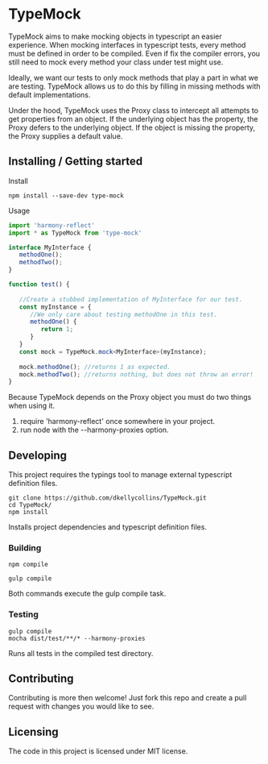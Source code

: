 # TypeMock

TypeMock aims to make mocking objects in typescript an easier experience.
When mocking interfaces in typescript tests, every method must be defined in order 
to be compiled. Even if fix the compiler errors, you still need to mock every
method your class under test might use. 

Ideally, we want our tests to only mock methods that play a part in what we are testing.
TypeMock allows us to do this by filling in missing methods with default implementations.

Under the hood, TypeMock uses the Proxy class to intercept all attempts to get properties
from an object. If the underlying object has the property, the Proxy defers to the underlying object.
If the object is missing the property, the Proxy supplies a default value.

## Installing / Getting started

Install
```shell
npm install --save-dev type-mock
```

Usage
```Typescript
import 'harmony-reflect'
import * as TypeMock from 'type-mock'

interface MyInterface {
   methodOne();
   methodTwo();
}

function test() {
   
   //Create a stubbed implementation of MyInterface for our test.
   const myInstance = {
      //We only care about testing methodOne in this test.
      methodOne() {
         return 1;
      }
   }
   const mock = TypeMock.mock<MyInterface>(myInstance);
   
   mock.methodOne(); //returns 1 as expected.
   mock.methodTwo(); //returns nothing, but does not throw an error!
}
```

Because TypeMock depends on the Proxy object you must do two things when using it.
1. require 'harmony-reflect' once somewhere in your project.
2. run node with the --harmony-proxies option.

## Developing

This project requires the typings tool to manage external typescript definition files.

```shell
git clone https://github.com/dkellycollins/TypeMock.git
cd TypeMock/
npm install
```

Installs project dependencies and typescript definition files.

### Building

```shell
npm compile

gulp compile
```

Both commands execute the gulp compile task.

### Testing

```shell
gulp compile
mocha dist/test/**/* --harmony-proxies
```

Runs all tests in the compiled test directory.

## Contributing

Contributing is more then welcome! Just fork this repo and create a pull request
with changes you would like to see.

## Licensing

The code in this project is licensed under MIT license.